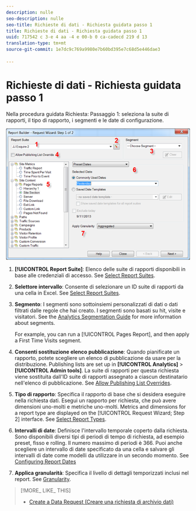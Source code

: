 ```yaml
---
description: nulle
seo-description: nulle
seo-title: Richieste di dati - Richiesta guidata passo 1
title: Richieste di dati - Richiesta guidata passo 1
uuid: 717542 c 3-e 4 aa -4 e 00-b 0 ca-cadecd 219 d 13
translation-type: tm+mt
source-git-commit: 1e7dc9c769a9980e7b60bd395e7c68d5e446dae3

---
```



# Richieste di dati - Richiesta guidata passo 1

Nella procedura guidata Richiesta: Passaggio 1: seleziona la suite di rapporti, il tipo di rapporto, i segmenti e le date di configurazione.

![](assets/rw1_overview.png)

1. **[!UICONTROL Report Suite]**: Elenco delle suite di rapporti disponibili in base alle credenziali di accesso. See [Select Report Suites](../../../analyze/report-builder/data-requests/selecting-report-suites/t-select-report-suites.md#task_59444416F6F042D1998217AE91580913).

1. **Selettore intervallo**: Consente di selezionare un ID suite di rapporti da una cella in Excel. See [Select Report Suites](../../../analyze/report-builder/data-requests/selecting-report-suites/t-select-report-suites.md#task_59444416F6F042D1998217AE91580913).

1. **Segmento**: I segmenti sono sottoinsiemi personalizzati di dati o dati filtrati dalle regole che hai creato. I segmenti sono basati su hit, visite e visitatori. See the [Analytics Segmentation Guide](https://marketing.adobe.com/resources/help/en_US/analytics/segment/) for more information about segments.

   For example, you can run a [!UICONTROL Pages Report], and then apply a First Time Visits segment.

1. **Consenti sostituzione elenco pubblicazione**: Quando pianificate un rapporto, potete scegliere un elenco di pubblicazione da usare per la distribuzione. Publishing lists are set up in **[!UICONTROL Analytics]** &gt; **[!UICONTROL Admin tools]**. La suite di rapporti per questa richiesta viene sostituita dall'ID suite di rapporti assegnato a ciascun destinatario nell'elenco di pubblicazione. See [Allow Publishing List Overrides](../../../analyze/report-builder/data-requests/allow-publishing-list-overrides.md#concept_BCB19A20DC4B4B8D984F9670EE018D8C).

1. **Tipo di rapporto**: Specifica il rapporto di base che si desidera eseguire nella richiesta dati. Esegui un rapporto per richiesta, che può avere dimensioni uno-molti e metriche uno-molti. Metrics and dimensions for a report type are displayed on the [!UICONTROL Request Wizard; Step 2] interface. See [Select Report Types](../../../analyze/report-builder/data-requests/c-report-types/select-report-types.md#concept_C711B27E6FB64C18AC564EE142FC7EFC).

1. **Intervalli di date**: Definisce l'intervallo temporale coperto dalla richiesta. Sono disponibili diversi tipi di periodi di tempo di richiesta, ad esempio preset, fisso e rolling. Il numero massimo di periodi è 366. Puoi anche scegliere un intervallo di date specificato da una cella e salvare gli intervalli di date come modelli da utilizzare in un secondo momento. See [Configuring Report Dates](../../../analyze/report-builder/data-requests/configuring-report-dates/custom-calendar.md)

1. **Applica granularità**: Specifica il livello di dettagli temporizzati inclusi nel report. See [Granularity](../../../analyze/report-builder/data-requests/configuring-report-dates/granularity.md#concept_A13CBA2962E24FF882456135431B7ADB).

>[!MORE_ LIKE_ THIS]
>
>* [Create a Data Request (Creare una richiesta di archivio dati)](/help/analyze/report-builder/data-requests/t-create-a-data-request.md)